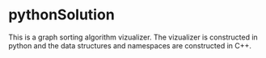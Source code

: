 # pythonSolution
This is a graph sorting algorithm vizualizer. The vizualizer is constructed in python and the data structures and namespaces are constructed in C++.